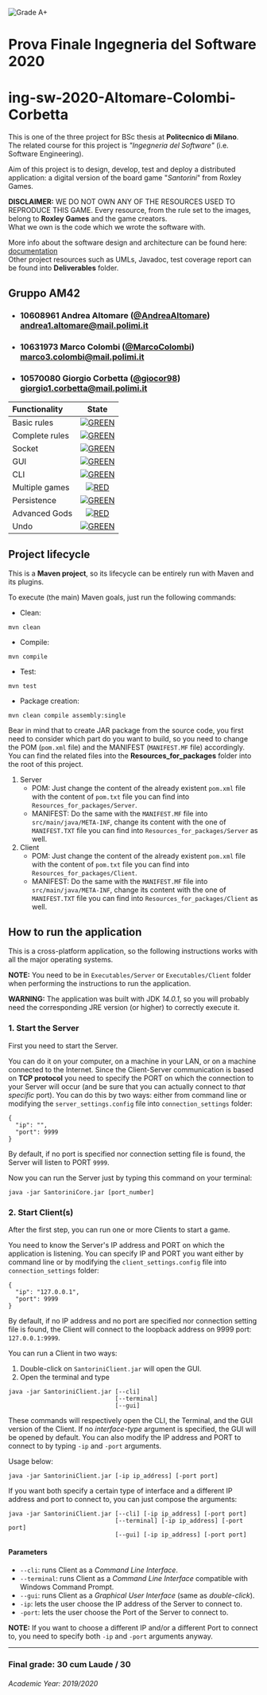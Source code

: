![Grade A+](https://img.shields.io/badge/Grade-A%2B-green?color=009F00)
# Prova Finale Ingegneria del Software 2020
# ing-sw-2020-Altomare-Colombi-Corbetta

This is one of the three project for BSc thesis at **Politecnico di Milano**.  
The related course for this project is _"Ingegneria del Software"_ (i.e. Software Engineering).

Aim of this project is to design, develop, test and deploy a distributed application: a digital version of the board game "_Santorini_" from Roxley Games.

**DISCLAIMER:** WE DO NOT OWN ANY OF THE RESOURCES USED TO REPRODUCE THIS GAME. Every resource, from the rule set to the images, belong to **Roxley Games** and the game creators.  
What we own is the code which we wrote the software with.

More info about the software design and architecture can be found here: [documentation](Deliverables/Communication_protocol.pdf)  
Other project resources such as UMLs, Javadoc, test coverage report can be found into **Deliverables** folder.

## Gruppo AM42


- ###   10608961    Andrea Altomare ([@AndreaAltomare](https://github.com/AndreaAltomare))<br>andrea1.altomare@mail.polimi.it
- ###   10631973    Marco Colombi ([@MarcoColombi](https://github.com/MarcoColombi))<br>marco3.colombi@mail.polimi.it
- ###   10570080    Giorgio Corbetta ([@giocor98](https://github.com/giocor98))<br>giorgio1.corbetta@mail.polimi.it

| Functionality | State |
|:-----------------------|:------------------------------------:|
| Basic rules | [![GREEN](https://placehold.it/15/44bb44/44bb44)](#) |
| Complete rules | [![GREEN](https://placehold.it/15/44bb44/44bb44)](#) |
| Socket | [![GREEN](https://placehold.it/15/44bb44/44bb44)](#) |
| GUI | [![GREEN](https://placehold.it/15/44bb44/44bb44)](#) |
| CLI | [![GREEN](https://placehold.it/15/44bb44/44bb44)](#) |
| Multiple games | [![RED](https://placehold.it/15/f03c15/f03c15)](#) |
| Persistence | [![GREEN](https://placehold.it/15/44bb44/44bb44)](#) |
| Advanced Gods | [![RED](https://placehold.it/15/f03c15/f03c15)](#) |
| Undo | [![GREEN](https://placehold.it/15/44bb44/44bb44)](#) |

<!--
[![RED](https://placehold.it/15/f03c15/f03c15)](#)
[![YELLOW](https://placehold.it/15/ffdd00/ffdd00)](#)
[![GREEN](https://placehold.it/15/44bb44/44bb44)](#)
-->

## Project lifecycle

This is a **Maven project**, so its lifecycle can be entirely run with Maven and its plugins.

To execute (the main) Maven goals, just run the following commands:

- Clean: 
```
mvn clean
```
- Compile:
```
mvn compile
```
- Test:
```
mvn test
```
- Package creation:
```
mvn clean compile assembly:single
```

Bear in mind that to create JAR package from the source code, you first need to consider which part do you want to build, so you need to change the POM (`pom.xml` file) and the MANIFEST (`MANIFEST.MF` file) accordingly.
You can find the related files into the **Resources_for_packages** folder into the root of this project.

1. Server
    - POM: Just change the content of the already existent `pom.xml` file with the content of `pom.txt` file you can find into `Resources_for_packages/Server`.
    - MANIFEST: Do the same with the `MANIFEST.MF` file into `src/main/java/META-INF`, change its content with the one of `MANIFEST.TXT` file you can find into `Resources_for_packages/Server` as well.
2. Client
    - POM: Just change the content of the already existent `pom.xml` file with the content of `pom.txt` file you can find into `Resources_for_packages/Client`.
    - MANIFEST: Do the same with the `MANIFEST.MF` file into `src/main/java/META-INF`, change its content with the one of `MANIFEST.TXT` file you can find into `Resources_for_packages/Client` as well.


## How to run the application

This is a cross-platform application, so the following instructions works with all the major operating systems.

**NOTE:** You need to be in `Executables/Server` or `Executables/Client` folder when performing the instructions to run the application.

**WARNING:**
The application was built with JDK *14.0.1*, so you will probably need the corresponding JRE version (or higher) to correctly execute it.

### 1. Start the Server

First you need to start the Server.

You can do it on your computer, on a machine in your LAN, or on a machine connected to the Internet.
Since the Client-Server communication is based on **TCP protocol** you need to specify the PORT on which the connection to your Server will occur (and be sure that you can actually connect to *that specific* port).
You can do this by two ways: either from command line or modifying the `server_settings.config` file into `connection_settings` folder:
```
{
  "ip": "",
  "port": 9999
}
```
By default, if no port is specified nor connection setting file is found, the Server will listen to PORT `9999`.

Now you can run the Server just by typing this command on your terminal:
```
java -jar SantoriniCore.jar [port_number]
```

### 2. Start Client(s)

After the first step, you can run one or more Clients to start a game.

You need to know the Server's IP address and PORT on which the application is listening.
You can specify IP and PORT you want either by command line or by modifying the `client_settings.config` file into `connection_settings` folder:
```
{
  "ip": "127.0.0.1",
  "port": 9999
}
```
By default, if no IP address and no port are specified nor connection setting file is found, the Client will connect to the loopback address on 9999 port: `127.0.0.1:9999`.

You can run a Client in two ways:
1. Double-click on `SantoriniClient.jar` will open the GUI.
2. Open the terminal and type
```
java -jar SantoriniClient.jar [--cli]
                              [--terminal]
                              [--gui]
```
These commands will respectively open the CLI, the Terminal, and the GUI version of the Client.
If no *interface-type* argument is specified, the GUI will be opened by default.
You can also modify the IP address and PORT to connect to by typing `-ip` and `-port` arguments.

Usage below:
```
java -jar SantoriniClient.jar [-ip ip_address] [-port port]
```

If you want both specify a certain type of interface and a different IP address and port to connect to, you can just compose the arguments:
```
java -jar SantoriniClient.jar [--cli] [-ip ip_address] [-port port]
                              [--terminal] [-ip ip_address] [-port port]
                              [--gui] [-ip ip_address] [-port port]
```

#### Parameters

- `--cli`: runs Client as a *Command Line Interface*.
- `--terminal`: runs Client as a *Command Line Interface* compatible with Windows Command Prompt.
- `--gui`: runs Client as a *Graphical User Interface* (same as *double-click*).
- `-ip`: lets the user choose the IP address of the Server to connect to.
- `-port`: lets the user choose the Port of the Server to connect to.

**NOTE:** If you want to choose a different IP and/or a different Port to connect to, you need to specify both `-ip` and `-port` arguments anyway.

---

### Final grade: 30 cum Laude / 30
###### Academic Year: 2019/2020
